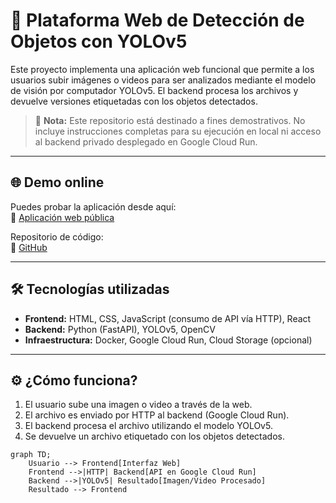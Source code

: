 # 🧠 Plataforma Web de Detección de Objetos con YOLOv5

Este proyecto implementa una aplicación web funcional que permite a los usuarios subir imágenes o videos para ser analizados mediante el modelo de visión por computador YOLOv5. El backend procesa los archivos y devuelve versiones etiquetadas con los objetos detectados.

> 🚨 **Nota:** Este repositorio está destinado a fines demostrativos. No incluye instrucciones completas para su ejecución en local ni acceso al backend privado desplegado en Google Cloud Run.

---

## 🌐 Demo online

Puedes probar la aplicación desde aquí:  
🔗 [Aplicación web pública](https://eye-ai-2a78d.web.app/)

Repositorio de código:  
📁 [GitHub](https://github.com/daaviidnch/eyeai)

---

## 🛠️ Tecnologías utilizadas

- **Frontend:** HTML, CSS, JavaScript (consumo de API vía HTTP), React
- **Backend:** Python (FastAPI), YOLOv5, OpenCV
- **Infraestructura:** Docker, Google Cloud Run, Cloud Storage (opcional)

---

## ⚙️ ¿Cómo funciona?

1. El usuario sube una imagen o video a través de la web.
2. El archivo es enviado por HTTP al backend (Google Cloud Run).
3. El backend procesa el archivo utilizando el modelo YOLOv5.
4. Se devuelve un archivo etiquetado con los objetos detectados.

```mermaid
graph TD;
    Usuario --> Frontend[Interfaz Web]
    Frontend -->|HTTP| Backend[API en Google Cloud Run]
    Backend -->|YOLOv5| Resultado[Imagen/Video Procesado]
    Resultado --> Frontend


